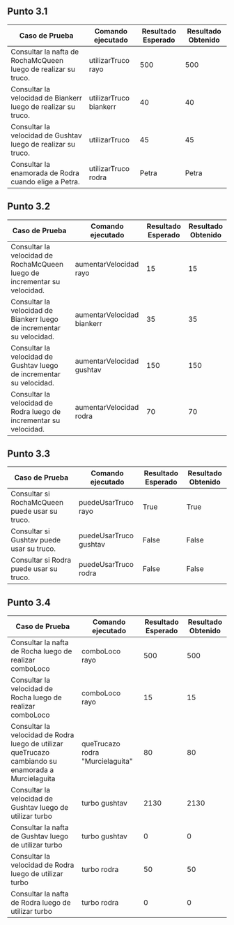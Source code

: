 
Punto 3.1
-----
|Caso de Prueba   	|   Comando ejecutado	| Resultado Esperado   	|  Resultado Obtenido 	|
|---	              |---	                |---	                  |---	                  |
| Consultar la nafta de RochaMcQueen luego de realizar su truco. | utilizarTruco rayo	|500|500|
| Consultar la velocidad de Biankerr luego de realizar su truco. | utilizarTruco biankerr |40|40|
| Consultar la velocidad de Gushtav luego de realizar su truco. | utilizarTruco |45|45|  
| Consultar la enamorada de Rodra cuando elige a Petra. | utilizarTruco rodra | Petra | Petra

Punto 3.2
-----
|Caso de Prueba   	|   Comando ejecutado	| Resultado Esperado   	|  Resultado Obtenido 	|
|---	              |---	                |---	                  |---	                  |
|Consultar la velocidad de RochaMcQueen luego de incrementar su velocidad. | aumentarVelocidad rayo |15|15| 
| Consultar la velocidad de Biankerr luego de incrementar su velocidad. | aumentarVelocidad biankerr |35|35|
| Consultar la velocidad de Gushtav luego de incrementar su velocidad. | aumentarVelocidad gushtav |150|150|
| Consultar la velocidad de Rodra luego de incrementar su velocidad. | aumentarVelocidad rodra |70|70|

Punto 3.3
-----
|Caso de Prueba   	|   Comando ejecutado	| Resultado Esperado   	|  Resultado Obtenido 	|
|---	              |---	                |---	                  |---	                  |
| Consultar si RochaMcQueen puede usar su truco. | puedeUsarTruco rayo | True | True |
| Consultar si Gushtav puede usar su truco. | puedeUsarTruco gushtav | False | False |
| Consultar si Rodra puede usar su truco. | puedeUsarTruco rodra | False | False|

Punto 3.4
-----
|Caso de Prueba   	|   Comando ejecutado	| Resultado Esperado   	|  Resultado Obtenido 	|
|---	              |---	                |---	                  |---	                  |
| Consultar la nafta de Rocha luego de realizar comboLoco | comboLoco rayo | 500 | 500 |
| Consultar la velocidad de Rocha luego de realizar comboLoco | comboLoco rayo | 15 | 15|
| Consultar la velocidad de Rodra luego de utilizar queTrucazo cambiando su enamorada a Murcielaguita | queTrucazo rodra "Murcielaguita" | 80 | 80 |
| Consultar la velocidad de Gushtav luego de utilizar turbo | turbo gushtav | 2130 | 2130|
| Consultar la nafta de Gushtav luego de utilizar turbo | turbo gushtav | 0 | 0 |
| Consultar la velocidad de Rodra luego de utilizar turbo | turbo rodra | 50 | 50 |
| Consultar la nafta de Rodra luego de utilizar turbo | turbo rodra | 0 | 0 |
